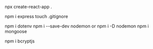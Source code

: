 npx create-react-app .

npm i express
touch .gitignore

npm i dotenv
npm i --save-dev nodemon or npm i -D nodemon
npm i mongoose

npm i bcryptjs



